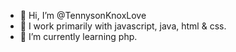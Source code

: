 - 👋 Hi, I’m @TennysonKnoxLove
- 👀 I work primarily with javascript, java, html & css.
- 🌱 I’m currently learning php.
